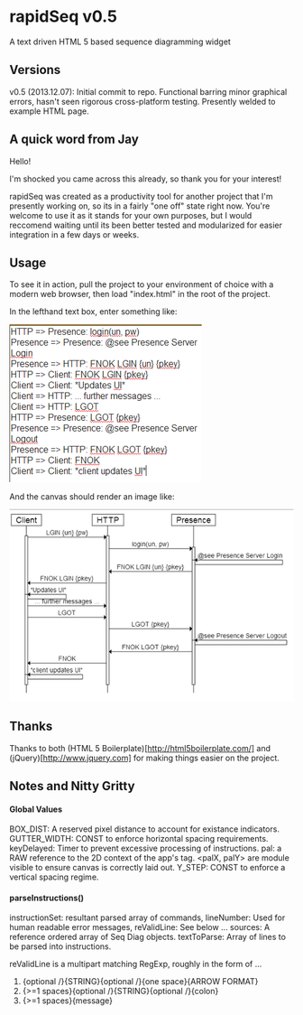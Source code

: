 # rapidSeq v0.5

A text driven HTML 5 based sequence diagramming widget

## Versions

v0.5 (2013.12.07): Initial commit to repo. Functional barring minor graphical errors, hasn't seen rigorous cross-platform testing. Presently welded to example HTML page.

## A quick word from Jay

Hello!

I'm shocked you came across this already, so thank you for your interest!

rapidSeq was created as a productivity tool for another project that I'm presently working on, so its in a fairly "one off" state right now.
You're welcome to use it as it stands for your own purposes, but I would reccomend waiting until its been better tested and modularized for easier integration in a few days or weeks.

## Usage

To see it in action, pull the project to your environment of choice with a modern web browser, then load "index.html" in the root of the project.

In the lefthand text box, enter something like:

![Example Instruction Set](doc/rapidseq_ins.png "An example rapidSeq instruction set")

And the canvas should render an image like:

![Example Diagram](doc/rapidseq_ex.png "An example rapidSeq diagram")

## Thanks

Thanks to both (HTML 5 Boilerplate)[http://html5boilerplate.com/] and (jQuery)[http://www.jquery.com] for making things easier on the project.

## Notes and Nitty Gritty

#### Global Values

BOX_DIST: A reserved pixel distance to account for existance indicators.
GUTTER_WIDTH: CONST to enforce horizontal spacing requirements.
keyDelayed: Timer to prevent excessive processing of instructions.
pal: a RAW reference to the 2D context of the app's <canvas> tag.
<palX, palY> are module visible to ensure canvas is correctly laid out.
Y_STEP: CONST to enforce a vertical spacing regime.

#### parseInstructions()

instructionSet: resultant parsed array of commands,
lineNumber: Used for human readable error messages,
reValidLine: See below ...
sources: A reference ordered array of Seq Diag objects.
textToParse: Array of lines to be parsed into instructions.

reValidLine is a multipart matching RegExp, roughly in the form of ...
  1) {optional /}{STRING}{optional /}{one space}{ARROW FORMAT}
  2) {>=1 spaces}{optional /}{STRING}{optional /}{colon} 
  3) {>=1 spaces}{message}
